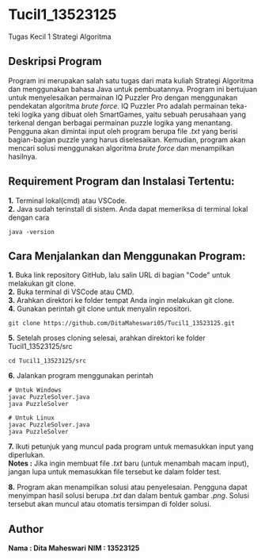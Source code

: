# Tucil1_13523125
Tugas Kecil 1 Strategi Algoritma

## **Deskripsi Program**
Program ini merupakan salah satu tugas dari mata kuliah Strategi Algoritma dan menggunakan bahasa Java untuk pembuatannya. Program ini bertujuan untuk menyelesaikan permainan IQ Puzzler Pro dengan menggunakan pendekatan algoritma *brute force*. IQ Puzzler Pro adalah permainan teka-teki logika yang dibuat oleh SmartGames, yaitu sebuah perusahaan yang terkenal dengan berbagai permainan puzzle logika yang menantang. Pengguna akan dimintai input oleh program berupa file *.txt* yang berisi bagian-bagian puzzle yang harus diselesaikan. Kemudian, program akan mencari solusi menggunakan algoritma *brute force* dan menampilkan hasilnya.

## Requirement Program dan Instalasi Tertentu:
**1.** Terminal lokal(cmd) atau VSCode.  
**2.** Java sudah terinstall di sistem. Anda dapat memeriksa di terminal lokal dengan cara
```
java -version
```

## Cara Menjalankan dan Menggunakan Program:
  **1.** Buka link repository GitHub, lalu salin URL di bagian "Code" untuk melakukan git clone.  
  **2.** Buka terminal di VSCode atau CMD.  
  **3.** Arahkan direktori ke folder tempat Anda ingin melakukan git clone.  
  **4.** Gunakan perintah git clone <URL> untuk menyalin repositori.
  ```
  git clone https://github.com/DitaMaheswari05/Tucil1_13523125.git
  ```
  **5.** Setelah proses cloning selesai, arahkan direktori ke folder Tucil1_13523125/src
  ```
  cd Tucil1_13523125/src
  ```
  **6.** Jalankan program menggunakan perintah
  ```
  # Untuk Windows
  javac PuzzleSolver.java
  java PuzzleSolver

  # Untuk Linux
  javac PuzzleSolver.java
  java PuzzleSolver
  ```
  **7.** Ikuti petunjuk yang muncul pada program untuk memasukkan input yang diperlukan.   
  **Notes :** Jika ingin membuat file *.txt* baru (untuk menambah macam input), jangan lupa untuk memasukkan file tersebut ke dalam folder test.

  **8.** Program akan menampilkan solusi atau penyelesaian. Pengguna dapat menyimpan hasil solusi berupa *.txt* dan dalam bentuk gambar *.png*. Solusi tersebut akan muncul atau otomatis tersimpan di folder solusi.

## Author
**Nama : Dita Maheswari**
**NIM : 13523125**
